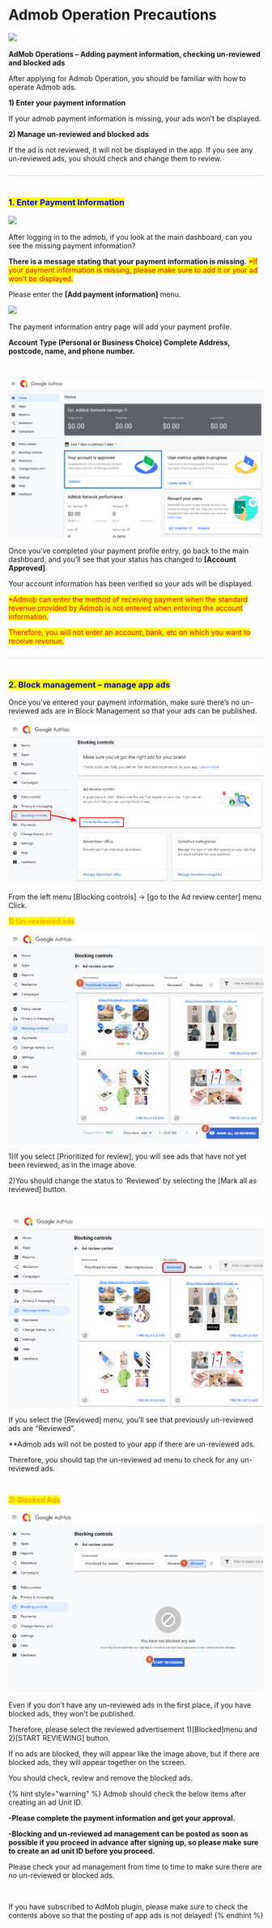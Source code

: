 # Admob Operation Precautions

![](https://support.swing2app.com/wp-content/uploads/2020/01/admob\_op.png)

**AdMob Operations – Adding payment information, checking un-reviewed and blocked ads**

After applying for Admob Operation, you should be familiar with how to operate Admob ads.

**1) Enter your payment information**

If your admob payment information is missing, your ads won’t be displayed.

**2) Manage un-reviewed and blocked ads**

If the ad is not reviewed, it will not be displayed in the app. If you see any un-reviewed ads, you should check and change them to review.

![](<../../.gitbook/assets/구분선 (1) (1) (1).PNG>)

### <mark style="color:blue;">**1. Enter Payment Information**</mark>

![](https://support.swing2app.com/wp-content/uploads/2020/01/ad1-1.png)

After logging in to the admob, if you look at the main dashboard, can you see the missing payment information?

**There is a message stating that your payment information is missing.** <mark style="color:red;">\*If your payment information is missing, please make sure to add it or your ad won’t be displayed.</mark>

Please enter the **\[Add payment information]** menu.



![](https://support.swing2app.com/wp-content/uploads/2020/01/ad3-1.png)

The payment information entry page will add your payment profile.

**Account Type (Personal or Business Choice) Complete Address, postcode, name, and phone number.**

<div align="left">

<img src="https://wp.swing2app.co.kr/wp-content/uploads/2018/09/%ED%99%94%EC%82%B4%ED%91%9C-2.png" alt="">

</div>

![](<../../.gitbook/assets/애드몹en (1).png>)

Once you’ve completed your payment profile entry, go back to the main dashboard, and you’ll see that your status has changed to **\[Account Approved]**.

Your account information has been verified so your ads will be displayed.

<mark style="color:red;">\*Admob can enter the method of receiving payment when the standard revenue provided by Admob is not entered when entering the account information.</mark>

<mark style="color:red;">Therefore, you will not enter an account, bank, etc on which you want to receive revenue.</mark>

![](<../../.gitbook/assets/구분선 (1) (1) (1).PNG>)

### <mark style="color:blue;">**2. Block management – manage app ads**</mark>

Once you’ve entered your payment information, make sure there’s no un-reviewed ads are in Block Management so that your ads can be published.

![](../../.gitbook/assets/애드몹en2.png)

From the left menu \[Blocking controls] → \[go to the Ad review center] menu Click.



<mark style="color:orange;">**1) Un-reviewed ads**</mark>​

![](../../.gitbook/assets/애드몹en1.png)

1\)If you select \[Prioritized for review], you will see ads that have not yet been reviewed, as in the image above.&#x20;

2\)You should change the status to ‘Reviewed’ by selecting the \[Mark all as reviewed] button.

<div align="left">

<img src="https://wp.swing2app.co.kr/wp-content/uploads/2018/09/%ED%99%94%EC%82%B4%ED%91%9C-2.png" alt="">

</div>

![](../../.gitbook/assets/애드몹en3.png)

If you select the \[Reviewed] menu, you’ll see that previously un-reviewed ads are “Reviewed”.

\*\*Admob ads will not be posted to your app if there are un-reviewed ads.

Therefore, you should tap the un-reviewed ad menu to check for any un-reviewed ads.

​

<mark style="color:orange;">**2) Blocked Ads**</mark>

![](../../.gitbook/assets/애드몹en4.png)

Even if you don’t have any un-reviewed ads in the first place, if you have blocked ads, they won’t be published.

Therefore, please select the reviewed advertisement 1)\[Blocked]menu and 2)\[START REVIEWING] button.

If no ads are blocked, they will appear like the image above, but if there are blocked ads, they will appear together on the screen.

You should check, review and remove the blocked ads.



{% hint style="warning" %}
Admob should check the below items after creating an ad Unit ID.

**-Please complete the payment information and get your approval.**

**-Blocking and un-reviewed ad management can be posted as soon as possible if you proceed in advance after signing up, so please make sure to create an ad unit ID before you proceed.**

Please check your ad management from time to time to make sure there are no un-reviewed or blocked ads.

​

If you have subscribed to AdMob plugin, please make sure to check the contents above so that the posting of app ads is not delayed!
{% endhint %}



